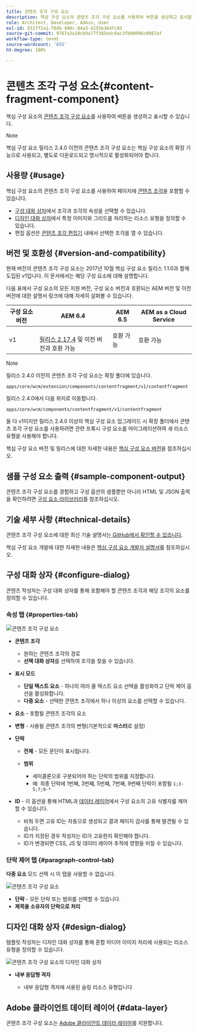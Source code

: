 ```yaml
---
title: 콘텐츠 조각 구성 요소
description: 핵심 구성 요소의 콘텐츠 조각 구성 요소를 사용하여 버튼을 생성하고 표시할 수 있습니다.
role: Architect, Developer, Admin, User
exl-id: 551ff2a1-f8db-490c-84a3-4255b364fc83
source-git-commit: 9767a3a10cb9a77f385edc0ac3fb00096c0087af
workflow-type: tm+mt
source-wordcount: '655'
ht-degree: 100%

---
```


# 콘텐츠 조각 구성 요소{#content-fragment-component}

핵심 구성 요소의 [콘텐츠 조각 구성 요소](https://experienceleague.adobe.com/docs/experience-manager-cloud-service/assets/content-fragments/content-fragments.html)를 사용하여 버튼을 생성하고 표시할 수 있습니다.

>[!NOTE]
>
>핵심 구성 요소 릴리스 2.4.0 이전의 콘텐츠 조각 구성 요소는 핵심 구성 요소의 확장 기능으로 사용되고, 별도로 다운로드되고 명시적으로 활성화되어야 합니다.

## 사용량 {#usage}

핵심 구성 요소의 콘텐츠 조각 구성 요소를 사용하여 페이지에 [콘텐츠 조각](https://experienceleague.adobe.com/docs/experience-manager-cloud-service/assets/content-fragments/content-fragments.html)을 포함할 수 있습니다.

* [구성 대화 상자](#configure-dialog)에서 조각과 조각의 속성을 선택할 수 있습니다.
* [디자인 대화 상자](#design-dialog)에서 특정 이미지와 그리드를 처리하는 리소스 유형을 정의할 수 있습니다.
* 편집 옵션은 [콘텐츠 조각 편집기](https://experienceleague.adobe.com/docs/experience-manager-cloud-service/assets/content-fragments/content-fragments-variations.html) 내에서 선택한 조각을 열 수 있습니다.

## 버전 및 호환성 {#version-and-compatibility}

현재 버전의 콘텐츠 조각 구성 요소는 2017년 10월 핵심 구성 요소 릴리스 1.1.0과 함께 도입된 v1입니다. 이 문서에서는 해당 구성 요소에 대해 설명합니다.

다음 표에서 구성 요소의 모든 지원 버전, 구성 요소 버전과 호환되는 AEM 버전 및 이전 버전에 대한 설명서 링크에 대해 자세히 살펴볼 수 있습니다.

| 구성 요소 버전 | AEM 6.4 | AEM 6.5 | AEM as a Cloud Service |
|--- |--- |---|---|
| v1 | <br>[릴리스 2.17.4](/help/versions.md) 및 이전 버전과 호환 가능 | 호환 가능 | 호환 가능 |

>[!NOTE]
>
>릴리스 2.4.0 이전의 콘텐츠 조각 구성 요소는 확장 폴더에 있습니다.
>
> `apps/core/wcm/extension/components/contentfragment/v1/contentfragment`
> 
>릴리스 2.4.0에서 다음 위치로 이동합니다.
>
>`apps/core/wcm/components/contentfragment/v1/contentfragment`
>
>둘 다 v1이지만 릴리스 2.4.0 이상의 핵심 구성 요소 업그레이드 시 확장 폴더에서 콘텐츠 조각 구성 요소를 사용하려면 관련 프록시 구성 요소를 마이그레이션하여 새 리소스 유형을 사용해야 합니다.

핵심 구성 요소 버전 및 릴리스에 대한 자세한 내용은 [핵심 구성 요소 버전](/help/versions.md)을 참조하십시오.

## 샘플 구성 요소 출력 {#sample-component-output}

콘텐츠 조각 구성 요소를 경험하고 구성 옵션의 샘플뿐만 아니라 HTML 및 JSON 출력을 확인하려면 [구성 요소 라이브러리](https://adobe.com/go/aem_cmp_library_cf_kr)를 참조하십시오.

## 기술 세부 사항 {#technical-details}

콘텐츠 조각 구성 요소에 대한 최신 기술 설명서는[ GitHub에서 확인할 수 있습니다](https://adobe.com/go/aem_cmp_tech_cf_v1_kr).

핵심 구성 요소 개발에 대한 자세한 내용은 [핵심 구성 요소 개발자 설명서](/help/developing/overview.md)를 참조하십시오.

## 구성 대화 상자 {#configure-dialog}

콘텐츠 작성자는 구성 대화 상자를 통해 포함해야 할 콘텐츠 조각과 해당 조각의 요소를 정의할 수 있습니다.

### 속성 탭 {#properties-tab}

![콘텐츠 조각 구성 요소](/help/assets/content-fragment-edit-properties.png)

* **콘텐츠 조각**

   * 원하는 콘텐츠 조각의 경로
   * **선택 대화 상자**&#x200B;를 선택하여 조각을 찾을 수 있습니다.

* **표시 모드**
   * **단일 텍스트 요소** - 하나의 여러 줄 텍스트 요소 선택을 활성화하고 단락 제어 옵션을 활성화합니다.
   * **다중 요소** - 선택한 콘텐츠 조각에서 하나 이상의 요소를 선택할 수 있습니다.
* **요소** - 포함될 콘텐츠 조각의 요소
* **변형** - 사용될 콘텐츠 조각의 변형(기본적으로 **마스터**&#x200B;로 설정)

* **단락**

   * **전체** - 모든 문단이 표시됩니다.
   * **범위**

      * 세미콜론으로 구분되어야 하는 단락의 범위를 지정합니다.
      * 예: 최종 단락에 1번째, 3번쨰, 5번쨰, 7번째, 9번째 단락이 포함될 `1;3-5;7;9-*`
* **ID** - 이 옵션을 통해 HTML과 [데이터 레이어](/help/developing/data-layer/overview.md)에서 구성 요소의 고유 식별자를 제어할 수 있습니다.
   * 비워 두면 고유 ID는 자동으로 생성되고 결과 페이지 검사를 통해 발견될 수 있습니다.
   * ID가 지정된 경우 작성자는 ID가 고유한지 확인해야 합니다.
   * ID가 변경되면 CSS, JS 및 데이터 레이어 추적에 영향을 미칠 수 있습니다.

### 단락 제어 탭 {#paragraph-control-tab}

**다중 요소** 모드 선택 시 이 탭을 사용할 수 없습니다.

![콘텐츠 조각 구성 요소](/help/assets/content-fragment-edit-paragraph.png)

* **단락** - 모든 단락 또는 범위를 선택할 수 있습니다.
* **제목을 소유자의 단락으로 처리**

## 디자인 대화 상자 {#design-dialog}

템플릿 작성자는 디자인 대화 상자를 통해 혼합 미디어 이미지 처리에 사용되는 리소스 유형을 정의할 수 있습니다.

![콘텐츠 조각 구성 요소의 디자인 대화 상자](/help/assets/content-fragment-design.png)

* **내부 응답형 격자**

   * 내부 응답형 격자에 사용된 슬링 리소스 유형입니다

## Adobe 클라이언트 데이터 레이어 {#data-layer}

콘텐츠 조각 구성 요소는 [Adobe 클라이언트 데이터 레이어](/help/developing/data-layer/overview.md)를 지원합니다.
